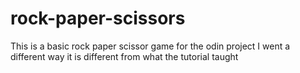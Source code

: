 # rock-paper-scissors
This is a basic rock paper scissor game for the odin project
I went a different way it is different from what the tutorial taught